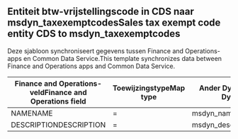 ## <a name="sales-tax-exempt-code-entity-cds-to-msdyn_taxexemptcodes"></a><span data-ttu-id="5a9cb-101">Entiteit btw-vrijstellingscode in CDS naar msdyn_taxexemptcodes</span><span class="sxs-lookup"><span data-stu-id="5a9cb-101">Sales tax exempt code entity CDS to msdyn_taxexemptcodes</span></span>

<span data-ttu-id="5a9cb-102">Deze sjabloon synchroniseert gegevens tussen Finance and Operations-apps en Common Data Service.</span><span class="sxs-lookup"><span data-stu-id="5a9cb-102">This template synchronizes data between Finance and Operations apps and Common Data Service.</span></span>

<span data-ttu-id="5a9cb-103">Finance and Operations-veld</span><span class="sxs-lookup"><span data-stu-id="5a9cb-103">Finance and Operations field</span></span> | <span data-ttu-id="5a9cb-104">Toewijzingstype</span><span class="sxs-lookup"><span data-stu-id="5a9cb-104">Map type</span></span> | <span data-ttu-id="5a9cb-105">Ander Dynamics 365-veld</span><span class="sxs-lookup"><span data-stu-id="5a9cb-105">Other Dynamics 365 field</span></span> | <span data-ttu-id="5a9cb-106">Standaardwaarde</span><span class="sxs-lookup"><span data-stu-id="5a9cb-106">Default value</span></span>
---|---|---|---
<span data-ttu-id="5a9cb-107">NAME</span><span class="sxs-lookup"><span data-stu-id="5a9cb-107">NAME</span></span> | = | <span data-ttu-id="5a9cb-108">msdyn_name</span><span class="sxs-lookup"><span data-stu-id="5a9cb-108">msdyn_name</span></span> | 
<span data-ttu-id="5a9cb-109">DESCRIPTION</span><span class="sxs-lookup"><span data-stu-id="5a9cb-109">DESCRIPTION</span></span> | = | <span data-ttu-id="5a9cb-110">msdyn_description</span><span class="sxs-lookup"><span data-stu-id="5a9cb-110">msdyn_description</span></span> | 
